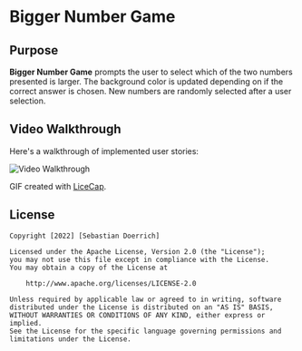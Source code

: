 # Bigger Number Game

## Purpose

**Bigger Number Game** prompts the user to select which of the two numbers presented is larger. The background color is updated depending on if the correct answer is chosen. New numbers are randomly selected after a user selection.

## Video Walkthrough

Here's a walkthrough of implemented user stories:

<img src='https://gifs.com/gif/w07mVg' title='Video Walkthrough' width='' alt='Video Walkthrough' />

GIF created with [LiceCap](http://www.cockos.com/licecap/).

## License

    Copyright [2022] [Sebastian Doerrich]

    Licensed under the Apache License, Version 2.0 (the "License");
    you may not use this file except in compliance with the License.
    You may obtain a copy of the License at

        http://www.apache.org/licenses/LICENSE-2.0

    Unless required by applicable law or agreed to in writing, software
    distributed under the License is distributed on an "AS IS" BASIS,
    WITHOUT WARRANTIES OR CONDITIONS OF ANY KIND, either express or implied.
    See the License for the specific language governing permissions and
    limitations under the License.
